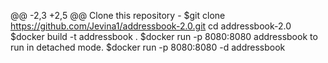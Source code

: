 @@ -2,3 +2,5 @@ Clone this repository - $git clone https://github.com/Jevina1/addressbook-2.0.git
cd addressbook-2.0
$docker build -t addressbook .
$docker run -p 8080:8080 addressbook
to run in detached mode.
$docker run -p 8080:8080 -d addressbook
